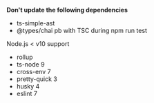 **Don't update the following dependencies**

-   ts-simple-ast
-   @types/chai pb with TSC during npm run test

Node.js < v10 support

-   rollup
-   ts-node 9
-   cross-env 7
-   pretty-quick 3
-   husky 4
-   eslint 7

